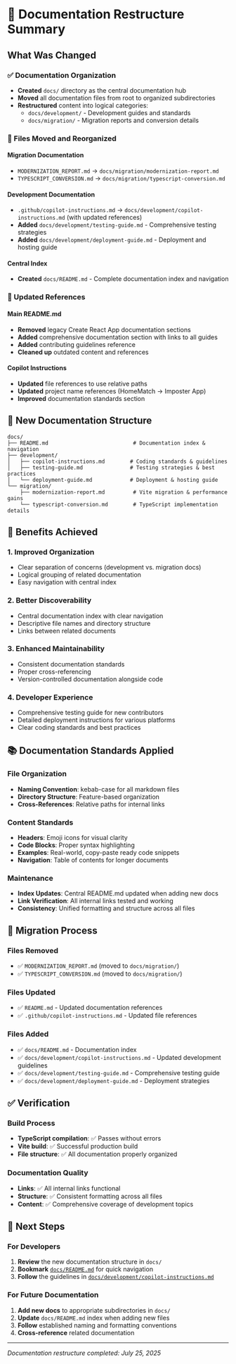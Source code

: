 # 📁 Documentation Restructure Summary

## What Was Changed

### ✅ Documentation Organization
- **Created** `docs/` directory as the central documentation hub
- **Moved** all documentation files from root to organized subdirectories
- **Restructured** content into logical categories:
  - `docs/development/` - Development guides and standards
  - `docs/migration/` - Migration reports and conversion details

### 📝 Files Moved and Reorganized

#### Migration Documentation
- `MODERNIZATION_REPORT.md` → `docs/migration/modernization-report.md`
- `TYPESCRIPT_CONVERSION.md` → `docs/migration/typescript-conversion.md`

#### Development Documentation
- `.github/copilot-instructions.md` → `docs/development/copilot-instructions.md` (with updated references)
- **Added** `docs/development/testing-guide.md` - Comprehensive testing strategies
- **Added** `docs/development/deployment-guide.md` - Deployment and hosting guide

#### Central Index
- **Created** `docs/README.md` - Complete documentation index and navigation

### 🔗 Updated References

#### Main README.md
- **Removed** legacy Create React App documentation sections
- **Added** comprehensive documentation section with links to all guides
- **Added** contributing guidelines reference
- **Cleaned up** outdated content and references

#### Copilot Instructions
- **Updated** file references to use relative paths
- **Updated** project name references (HomeMatch → Imposter App)
- **Improved** documentation standards section

## 📁 New Documentation Structure

```
docs/
├── README.md                           # Documentation index & navigation
├── development/
│   ├── copilot-instructions.md        # Coding standards & guidelines
│   ├── testing-guide.md               # Testing strategies & best practices
│   └── deployment-guide.md            # Deployment & hosting guide
└── migration/
    ├── modernization-report.md         # Vite migration & performance gains
    └── typescript-conversion.md        # TypeScript implementation details
```

## 🎯 Benefits Achieved

### 1. **Improved Organization**
- Clear separation of concerns (development vs. migration docs)
- Logical grouping of related documentation
- Easy navigation with central index

### 2. **Better Discoverability**
- Central documentation index with clear navigation
- Descriptive file names and directory structure
- Links between related documents

### 3. **Enhanced Maintainability**
- Consistent documentation standards
- Proper cross-referencing
- Version-controlled documentation alongside code

### 4. **Developer Experience**
- Comprehensive testing guide for new contributors
- Detailed deployment instructions for various platforms
- Clear coding standards and best practices

## 📚 Documentation Standards Applied

### File Organization
- **Naming Convention**: kebab-case for all markdown files
- **Directory Structure**: Feature-based organization
- **Cross-References**: Relative paths for internal links

### Content Standards
- **Headers**: Emoji icons for visual clarity
- **Code Blocks**: Proper syntax highlighting
- **Examples**: Real-world, copy-paste ready code snippets
- **Navigation**: Table of contents for longer documents

### Maintenance
- **Index Updates**: Central README.md updated when adding new docs
- **Link Verification**: All internal links tested and working
- **Consistency**: Unified formatting and structure across all files

## 🔄 Migration Process

### Files Removed
- ✅ `MODERNIZATION_REPORT.md` (moved to `docs/migration/`)
- ✅ `TYPESCRIPT_CONVERSION.md` (moved to `docs/migration/`)

### Files Updated
- ✅ `README.md` - Updated documentation references
- ✅ `.github/copilot-instructions.md` - Updated file references

### Files Added
- ✅ `docs/README.md` - Documentation index
- ✅ `docs/development/copilot-instructions.md` - Updated development guidelines
- ✅ `docs/development/testing-guide.md` - Comprehensive testing guide
- ✅ `docs/development/deployment-guide.md` - Deployment strategies

## ✅ Verification

### Build Process
- **TypeScript compilation**: ✅ Passes without errors
- **Vite build**: ✅ Successful production build
- **File structure**: ✅ All documentation properly organized

### Documentation Quality
- **Links**: ✅ All internal links functional
- **Structure**: ✅ Consistent formatting across all files
- **Content**: ✅ Comprehensive coverage of development topics

## 🚀 Next Steps

### For Developers
1. **Review** the new documentation structure in `docs/`
2. **Bookmark** [`docs/README.md`](README.md) for quick navigation
3. **Follow** the guidelines in [`docs/development/copilot-instructions.md`](development/copilot-instructions.md)

### For Future Documentation
1. **Add new docs** to appropriate subdirectories in `docs/`
2. **Update** `docs/README.md` index when adding new files
3. **Follow** established naming and formatting conventions
4. **Cross-reference** related documentation

---

*Documentation restructure completed: July 25, 2025*
